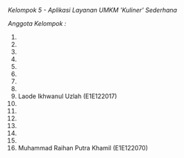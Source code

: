 *Kelompok 5 - Aplikasi Layanan UMKM 'Kuliner' Sederhana*


*Anggota Kelompok :*

1. 
2.
3.
4.
5.
6.
7.
8.
9. Laode Ikhwanul Uzlah (E1E122017)
10.
11.
12.
13.
14.
15.
16. Muhammad Raihan Putra Khamil (E1E122070)
